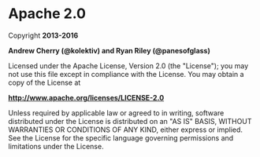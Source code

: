 # Apache 2.0

Copyright **2013-2016**

**Andrew Cherry (@kolektiv) and Ryan Riley (@panesofglass)**

Licensed under the Apache License, Version 2.0 (the "License");
you may not use this file except in compliance with the License.
You may obtain a copy of the License at

**http://www.apache.org/licenses/LICENSE-2.0**

Unless required by applicable law or agreed to in writing, software
distributed under the License is distributed on an "AS IS" BASIS,
WITHOUT WARRANTIES OR CONDITIONS OF ANY KIND, either express or implied.
See the License for the specific language governing permissions and
limitations under the License.
